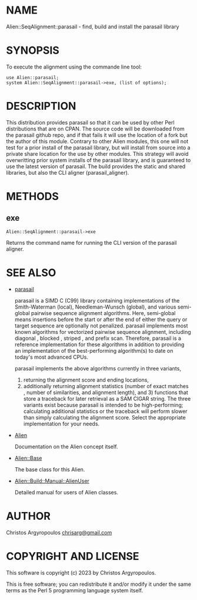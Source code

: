 # NAME

Alien::SeqAlignment::parasail - find, build and install the parasail library

# SYNOPSIS

To execute the alignment using the commande line tool:

    use Alien::parasail;
    system Alien::SeqAlignment::parasail->exe, (list of options);

# DESCRIPTION

This distribution provides parasail so that it can be used by other
Perl distributions that are on CPAN.  The source code will be downloaded
from the parasail github repo, and if that fails it will use the location of a
fork but the author of this module. Contrary to other Alien modules, this one
will not test for a prior install of the parasail library, but will install 
from source into a private share location for the use by other modules. 
This strategy will avoid overwritting prior  system installs of the parasail
library, and is guaranteed to use the latest version of parasail. 
The build provides the static and shared libraries, but also the CLI aligner 
(parasail\_aligner). 

# METHODS

## exe

    Alien::SeqAlignment::parasail->exe

Returns the command name for running the CLI version of the parasail aligner.

# SEE ALSO

- [parasail](https://github.com/jeffdaily/parasail)

    parasail is a SIMD C (C99) library containing implementations of the 
    Smith-Waterman (local), Needleman-Wunsch (global), and various 
    semi-global pairwise sequence alignment algorithms. Here, semi-global 
    means insertions before the start or after the end of either the query 
    or target sequence are optionally not penalized. parasail implements 
    most known algorithms for vectorized pairwise sequence alignment, 
    including diagonal , blocked , striped , and prefix scan. Therefore, 
    parasail is a reference implementation for these algorithms in 
    addition to providing an implementation of the best-performing 
    algorithm(s) to date on today's most advanced CPUs.

    parasail implements the above algorithms currently in three variants, 
    1) returning the alignment score and ending locations, 
    2) additionally returning alignment statistics (number of exact matches
    , number of similarities, and alignment length), and 3) functions that 
    store a traceback for later retrieval as a SAM CIGAR string. The three 
    variants exist because parasail is intended to be high-performing; 
    calculating additional statistics or the traceback will perform slower 
    than simply calculating the alignment score. 
    Select the appropriate implementation for your needs.

- [Alien](https://metacpan.org/pod/Alien)

    Documentation on the Alien concept itself.

- [Alien::Base](https://metacpan.org/pod/Alien%3A%3ABase)

    The base class for this Alien.

- [Alien::Build::Manual::AlienUser](https://metacpan.org/pod/Alien%3A%3ABuild%3A%3AManual%3A%3AAlienUser)

    Detailed manual for users of Alien classes.

# AUTHOR

Christos Argyropoulos <chrisarg@gmail.com>

# COPYRIGHT AND LICENSE

This software is copyright (c) 2023 by Christos Argyropoulos.

This is free software; you can redistribute it and/or modify it under
the same terms as the Perl 5 programming language system itself.
